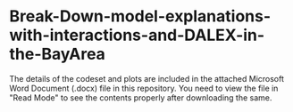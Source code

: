 # Break-Down-model-explanations-with-interactions-and-DALEX-in-the-BayArea

The details of the codeset and plots are included in the attached Microsoft Word Document (.docx) file in this repository. 
You need to view the file in "Read Mode" to see the contents properly after downloading the same.

